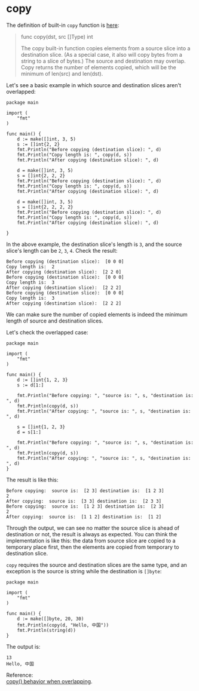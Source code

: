 # copy

The definition of built-in `copy` function is [here](https://golang.org/pkg/builtin/#copy):

> func copy\(dst, src \[\]Type\) int
>
> The copy built-in function copies elements from a source slice into a destination slice. \(As a special case, it also will copy bytes from a string to a slice of bytes.\) The source and destination may overlap. Copy returns the number of elements copied, which will be the minimum of len\(src\) and len\(dst\).

Let's see a basic example in which source and destination slices aren't overlapped:

```text
package main

import (
    "fmt"
)

func main() {
    d := make([]int, 3, 5)
    s := []int{2, 2}
    fmt.Println("Before copying (destination slice): ", d)
    fmt.Println("Copy length is: ", copy(d, s))
    fmt.Println("After copying (destination slice): ", d)

    d = make([]int, 3, 5)
    s = []int{2, 2, 2}
    fmt.Println("Before copying (destination slice): ", d)
    fmt.Println("Copy length is: ", copy(d, s))
    fmt.Println("After copying (destination slice): ", d)

    d = make([]int, 3, 5)
    s = []int{2, 2, 2, 2}
    fmt.Println("Before copying (destination slice): ", d)
    fmt.Println("Copy length is: ", copy(d, s))
    fmt.Println("After copying (destination slice): ", d)

}
```

In the above example, the destination slice's length is `3`, and the source slice's length can be `2`, `3`, `4`. Check the result:

```text
Before copying (destination slice):  [0 0 0]
Copy length is:  2
After copying (destination slice):  [2 2 0]
Before copying (destination slice):  [0 0 0]
Copy length is:  3
After copying (destination slice):  [2 2 2]
Before copying (destination slice):  [0 0 0]
Copy length is:  3
After copying (destination slice):  [2 2 2]
```

We can make sure the number of copied elements is indeed the minimum length of source and destination slices.

Let's check the overlapped case:

```text
package main

import (
    "fmt"
)

func main() {
    d := []int{1, 2, 3}
    s := d[1:]

    fmt.Println("Before copying: ", "source is: ", s, "destination is: ", d)
    fmt.Println(copy(d, s))
    fmt.Println("After copying: ", "source is: ", s, "destination is: ", d)

    s = []int{1, 2, 3}
    d = s[1:]

    fmt.Println("Before copying: ", "source is: ", s, "destination is: ", d)
    fmt.Println(copy(d, s))
    fmt.Println("After copying: ", "source is: ", s, "destination is: ", d)
}
```

The result is like this:

```text
Before copying:  source is:  [2 3] destination is:  [1 2 3]
2
After copying:  source is:  [3 3] destination is:  [2 3 3]
Before copying:  source is:  [1 2 3] destination is:  [2 3]
2
After copying:  source is:  [1 1 2] destination is:  [1 2]
```

Through the output, we can see no matter the source slice is ahead of destination or not, the result is always as expected. You can think the implementation is like this: the data from source slice are copied to a temporary place first, then the elements are copied from temporary to destination slice.

`copy` requires the source and destination slices are the same type, and an exception is the source is string while the destination is `[]byte`:

```text
package main

import (
    "fmt"
)

func main() {
    d := make([]byte, 20, 30)
    fmt.Println(copy(d, "Hello, 中国"))
    fmt.Println(string(d))
} 
```

The output is:

```text
13
Hello, 中国
```

Reference:  
[copy\(\) behavior when overlapping](https://groups.google.com/forum/#!msg/Golang-Nuts/HI6RI18S8L0/v6xevVPeS9EJ).

